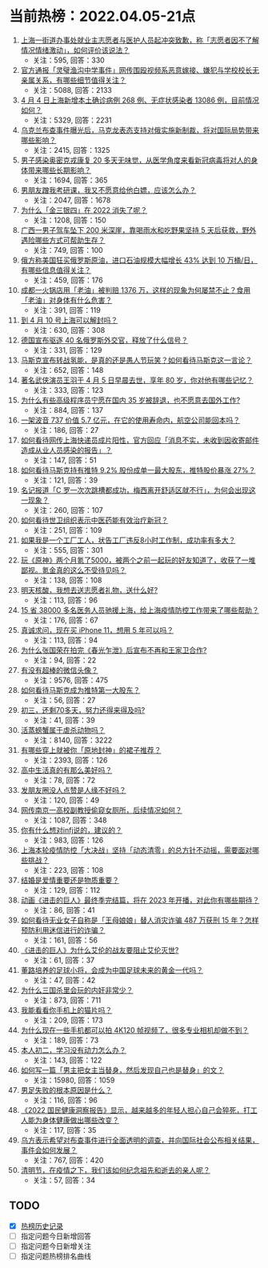 # 当前热榜：2022.04.05-21点
1. [上海一街道办事处就业主志愿者与医护人员起冲突致歉，称「志愿者因不了解情况情绪激动」，如何评价该说法？](https://www.zhihu.com/question/526163228)
    * 关注：595, 回答：330
2. [官方通报「灵璧渔沟中学事件」网传围殴视频系恶意嫁接、嫌犯与学校校长无亲属关系，有哪些细节值得关注？](https://www.zhihu.com/question/526080623)
    * 关注：5088, 回答：2133
3. [4 月 4 日上海新增本土确诊病例 268 例、无症状感染者 13086 例，目前情况如何？](https://www.zhihu.com/question/526078055)
    * 关注：5329, 回答：2231
4. [乌克兰布查事件曝光后，马克龙表态支持对俄实施新制裁，将对国际局势带来哪些影响？](https://www.zhihu.com/question/525989314)
    * 关注：2415, 回答：1325
5. [男子感染奥密克戎康复 20 多天无味觉，从医学角度来看新冠病毒将对人的身体带来哪些长期影响？](https://www.zhihu.com/question/525899796)
    * 关注：1694, 回答：365
6. [男朋友蹭我考研课，我又不愿意给他白嫖，应该怎么办？](https://www.zhihu.com/question/525265612)
    * 关注：2047, 回答：1678
7. [为什么「金三银四」在 2022 消失了呢？](https://www.zhihu.com/question/525428243)
    * 关注：1208, 回答：150
8. [广西一男子驾车坠下 200 米深崖，靠喝雨水和吃野果坚持 5 天后获救，野外遇险哪些方式可帮助生存？](https://www.zhihu.com/question/525766641)
    * 关注：749, 回答：100
9. [俄方称美国狂买俄罗斯原油，进口石油规模大幅增长 43% 达到 10 万桶/日，有哪些信息值得关注？](https://www.zhihu.com/question/526098406)
    * 关注：459, 回答：176
10. [成都一火锅店用「老油」被判赔 1376 万，这样的现象为何屡禁不止？食用「老油」对身体有什么危害？](https://www.zhihu.com/question/525964020)
    * 关注：391, 回答：119
11. [到 4 月 10 号上海可以解封吗？](https://www.zhihu.com/question/525648067)
    * 关注：630, 回答：308
12. [德国宣布驱逐 40 名俄罗斯外交官，释放了什么信号？](https://www.zhihu.com/question/526052761)
    * 关注：331, 回答：129
13. [马斯克宣布转战氢能，是真的还是愚人节玩笑？如何看待马斯克这一言论？](https://www.zhihu.com/question/525643969)
    * 关注：652, 回答：148
14. [著名武侠演员王羽于 4 月 5 日早晨去世，享年 80 岁，你对他有哪些记忆？](https://www.zhihu.com/question/526094668)
    * 关注：333, 回答：123
15. [为什么有些高级程序员宁愿在国内 35 岁被辞退，也不愿意去国外工作?](https://www.zhihu.com/question/521742533)
    * 关注：884, 回答：137
16. [一架波音 737 价值 5.7 亿元，在它的使用寿命内，航空公司能回本吗？](https://www.zhihu.com/question/523793797)
    * 关注：186, 回答：27
17. [如何看待网传上海快递员成片阳性，官方回应「消息不实，未收到因收寄邮件造成从业人员感染的报告」？](https://www.zhihu.com/question/526138533)
    * 关注：147, 回答：51
18. [如何看待马斯克持有推特 9.2% 股份成单一最大股东，推特股价暴涨 27%？](https://www.zhihu.com/question/526106904)
    * 关注：121, 回答：39
19. [名记报道「C 罗一次次跳槽都成功，梅西离开舒适区就不行」，为何会出现这一现象？](https://www.zhihu.com/question/522019527)
    * 关注：260, 回答：107
20. [如何看待世卫组织表示中医药能有效治疗新冠？](https://www.zhihu.com/question/526074750)
    * 关注：251, 回答：109
21. [如果我是一个工厂工人，状告工厂违反8小时工作制，成功率有多大？](https://www.zhihu.com/question/480817186)
    * 关注：555, 回答：301
22. [玩《原神》两个月氪了5000，被两个之前一起玩的好友知道了，收获了一堆鄙视。氪金真的这么不受待见吗？](https://www.zhihu.com/question/526010196)
    * 关注：138, 回答：108
23. [明天核酸，我想去送志愿者礼物，送什么好?](https://www.zhihu.com/question/525910787)
    * 关注：113, 回答：96
24. [15 省 38000 多名医务人员驰援上海，给上海疫情防控工作带来了哪些帮助？](https://www.zhihu.com/question/525969772)
    * 关注：176, 回答：67
25. [真诚求问，现在买 iPhone 11，想用 5 年可以吗？](https://www.zhihu.com/question/525966506)
    * 关注：113, 回答：94
26. [为什么张国荣在拍完《春光乍泄》后宣布不再和王家卫合作?](https://www.zhihu.com/question/41854199)
    * 关注：94, 回答：22
27. [有没有超棒的微信头像？](https://www.zhihu.com/question/432712007)
    * 关注：9576, 回答：475
28. [如何看待马斯克成为推特第一大股东？](https://www.zhihu.com/question/526023317)
    * 关注：56, 回答：27
29. [初三，还剩70多天，努力还得来得及吗?](https://www.zhihu.com/question/525991658)
    * 关注：41, 回答：39
30. [活蒸螃蟹属于虐杀动物吗？](https://www.zhihu.com/question/20126279)
    * 关注：8140, 回答：3222
31. [有哪些穿上就被你「原地封神」的裙子推荐？](https://www.zhihu.com/question/464079109)
    * 关注：2393, 回答：126
32. [高中生活真的有那么美好吗？](https://www.zhihu.com/question/526021642)
    * 关注：78, 回答：72
33. [发朋友圈没人点赞是人缘不好吗？](https://www.zhihu.com/question/397325321)
    * 关注：120, 回答：49
34. [网传南京一高校副教授偷窥女厕所，后续情况如何？](https://www.zhihu.com/question/525956238)
    * 关注：1087, 回答：348
35. [你有什么想对infj说的，建议的？](https://www.zhihu.com/question/376467692)
    * 关注：983, 回答：126
36. [上海本轮疫情防控「大决战」坚持「动态清零」的总方针不动摇，需要面对哪些挑战？](https://www.zhihu.com/question/525914868)
    * 关注：223, 回答：108
37. [结婚是爱情重要还是物质重要？](https://www.zhihu.com/question/526144723)
    * 关注：129, 回答：112
38. [动画《进击的巨人》最终季完结篇，将在 2023 年开播，对此你有哪些期待？](https://www.zhihu.com/question/525917117)
    * 关注：86, 回答：41
39. [如何看待无业女子自称是「王母娘娘」替人消灾诈骗 487 万获刑 15 年？怎样预防利用迷信进行的诈骗？](https://www.zhihu.com/question/525900362)
    * 关注：161, 回答：56
40. [《进击的巨人》为什么艾伦的战友要阻止艾伦灭世?](https://www.zhihu.com/question/524109387)
    * 关注：61, 回答：37
41. [董路培养的足球小将，会成为中国足球未来的黄金一代吗？](https://www.zhihu.com/question/526086951)
    * 关注：47, 回答：42
42. [为什么三国杀里会玩的内奸非常少？](https://www.zhihu.com/question/318462015)
    * 关注：873, 回答：711
43. [我能看看你手机上的猫片吗？](https://www.zhihu.com/question/450194385)
    * 关注：209, 回答：173
44. [为什么现在一些手机都可以拍 4K120 帧视频了，很多专业相机却做不到？](https://www.zhihu.com/question/511016519)
    * 关注：189, 回答：73
45. [本人初二，学习没有动力怎么办？](https://www.zhihu.com/question/526093134)
    * 关注：143, 回答：122
46. [如何写一篇「男主把女主当替身，然后发现自己也是替身」的文？](https://www.zhihu.com/question/437395484)
    * 关注：15980, 回答：1059
47. [男足失败的根本原因是什么？](https://www.zhihu.com/question/514685012)
    * 关注：116, 回答：96
48. [《2022 国民健康洞察报告》显示，越来越多的年轻人担心自己会猝死，打工人能为身体健康做出哪些改变？](https://www.zhihu.com/question/524793900)
    * 关注：117, 回答：35
49. [乌方表示希望对布查事件进行全面透明的调查，并向国际社会公布相关结果，事件会如何发展？](https://www.zhihu.com/question/526088791)
    * 关注：767, 回答：420
50. [清明节，在疫情之下，我们该如何纪念祖先和逝去的亲人呢？](https://www.zhihu.com/question/525916295)
    * 关注：57, 回答：34
## TODO
* [x] [热榜历史记录](hot_history/AllHot.md)
* [ ] 指定问题今日新增回答
* [ ] 指定问题今日新增关注
* [ ] 指定问题热榜排名曲线
